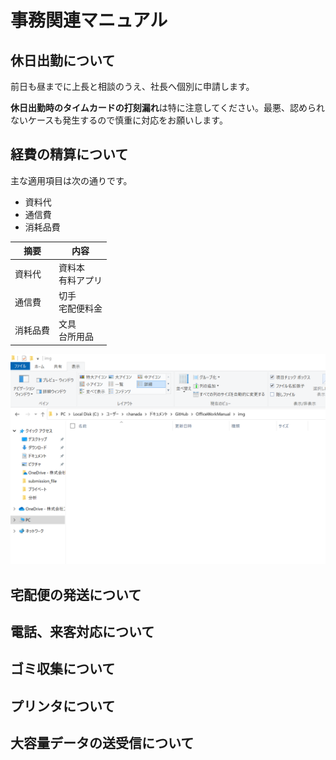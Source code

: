 # 事務関連マニュアル
## 休日出勤について
前日も昼までに上長と相談のうえ、社長へ個別に申請します。

**休日出勤時のタイムカードの打刻漏れ**は特に注意してください。最悪、認められないケースも発生するので慎重に対応をお願いします。
## 経費の精算について
主な適用項目は次の通りです。
 - 資料代
 - 通信費
 - 消耗品費

|摘要|内容
|--|--
|資料代|資料本<br>有料アプリ
|通信費|切手<br>宅配便料金
|消耗品費|文具<br>台所用品

![sample_image](img/capture.png)

## 宅配便の発送について
## 電話、来客対応について
## ゴミ収集について
## プリンタについて
## 大容量データの送受信について